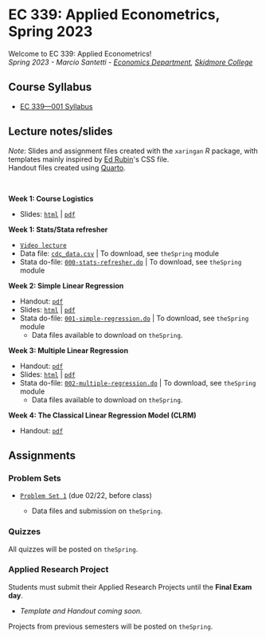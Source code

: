 # EC 339: Applied Econometrics, Spring 2023

Welcome to EC 339: Applied Econometrics!<br>
*Spring 2023 - Marcio Santetti - [Economics Department](https://www.skidmore.edu/economics/), [Skidmore College](https://www.skidmore.edu/)*


## Course Syllabus

- [EC 339&mdash;001 Syllabus](https://raw.githack.com/marciosantetti/ec339-sp23/main/syllabus/ec339-syllabus-sp23.pdf)


## Lecture notes/slides

*Note*: Slides and assignment files created with the `xaringan` *R* package, with templates mainly inspired by [Ed Rubin](https://github.com/edrubin)'s CSS file. <br>
Handout files created using [Quarto](https://quarto.org/).

<br>

**Week 1: Course Logistics**

  - Slides: [`html`](https://raw.githack.com/marciosantetti/ec339-sp23/main/lectures/000-logistics/000-course-logistics.html) | [`pdf`](https://raw.githack.com/marciosantetti/ec339-sp23/main/lectures/000-logistics/000-course-logistics.pdf)

**Week 1: Stats/Stata refresher**

  - [`Video lecture`](https://youtu.be/BRwqm6RdL0I)
  - Data file: [`cdc_data.csv`](https://raw.githack.com/marciosantetti/ec339-sp23/main/lectures/000-logistics/cdc_data.csv) | To download, see `theSpring` module
  - Stata do-file: [`000-stats-refresher.do`](https://github.com/marciosantetti/ec339-sp23/blob/main/lectures/000-logistics/000-stats-refresher.do) | To download, see `theSpring` module


 **Week 2: Simple Linear Regression**
 
  - Handout: [`pdf`](https://raw.githack.com/marciosantetti/ec339-sp23/main/lectures/001-simple-regression/simple-regression.pdf)
  - Slides: [`html`](https://raw.githack.com/marciosantetti/ec339-sp23/main/lectures/001-simple-regression/001-simple-regression.html) | [`pdf`](https://raw.githack.com/marciosantetti/ec339-sp23/main/lectures/001-simple-regression/001-simple-regression.pdf)
  - Stata do-file: [`001-simple-regression.do`](https://github.com/marciosantetti/ec339-sp23/blob/main/lectures/001-simple-regression/001-simple-regression.do) | To download, see `theSpring` module
    - Data files available to download on `theSpring`.

**Week 3: Multiple Linear Regression**

  - Handout: [`pdf`](https://raw.githack.com/marciosantetti/ec339-sp23/main/lectures/002-multiple-regression/multiple-regression.pdf)
  - Slides: [`html`](https://raw.githack.com/marciosantetti/ec339-sp23/main/lectures/002-multiple-regression/002-multiple-regression.html) | [`pdf`](https://raw.githack.com/marciosantetti/ec339-sp23/main/lectures/002-multiple-regression/002-multiple-regression.pdf)
  - Stata do-file: [`002-multiple-regression.do`](https://github.com/marciosantetti/ec339-sp23/blob/main/lectures/002-multiple-regression/002-multiple-regression.do) | To download, see `theSpring` module
    - Data files available to download on `theSpring`.
    
**Week 4: The Classical Linear Regression Model (CLRM)**

  - Handout: [`pdf`](https://raw.githack.com/marciosantetti/ec339-sp23/main/lectures/003-clrm/classical-model.pdf)
  
## Assignments


### Problem Sets

- [`Problem Set 1`](https://raw.githack.com/marciosantetti/ec339-sp23/main/problem-sets/ps1-sp23.pdf) (due 02/22, before class)

  - Data files and submission on `theSpring`.


### Quizzes

All quizzes will be posted on `theSpring`.



### Applied Research Project

 Students must submit their Applied Research Projects until the **Final Exam day**. 

  - *Template and Handout coming soon.*
  
 Projects from previous semesters will be posted on `theSpring`.
 
